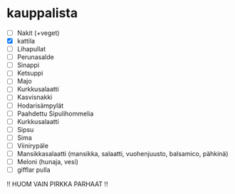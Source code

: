 # kauppalista

- [ ] Nakit (+veget)
- [x] kattila
- [ ] Lihapullat
- [ ] Perunasalde
- [ ] Sinappi
- [ ] Ketsuppi
- [ ] Majo
- [ ] Kurkkusalaatti
- [ ] Kasvisnakki
- [ ] Hodarisämpylät
- [ ] Paahdettu Sipulihommelia
- [ ] Kurkkusalaatti
- [ ] Sipsu
- [ ] Sima
- [ ] Viinirypäle
- [ ] Mansikkasalaatti (mansikka, salaatti, vuohenjuusto, balsamico, pähkinä)
- [ ] Meloni (hunaja, vesi)
- [ ] gifflar pulla

!! HUOM VAIN PIRKKA PARHAAT !! 

